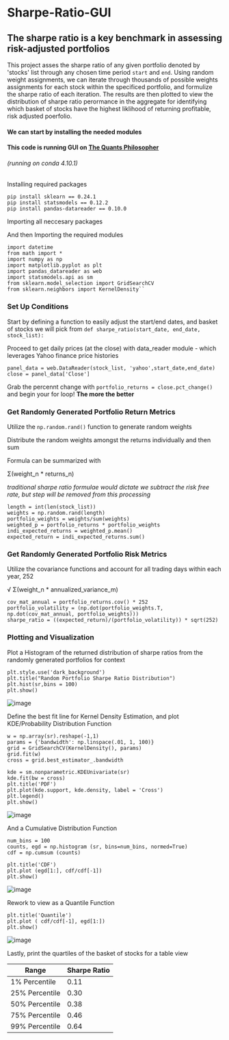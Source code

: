 # Sharpe-Ratio-GUI

##  The sharpe ratio is a key benchmark in assessing risk-adjusted portfolios
  This project asses the sharpe ratio of any given portfolio denoted by 'stocks' list through any chosen time period `start` and `end`. Using random weight assignments, we can iterate through thousands of possible weights assignments for each stock within the specificed portfolio, and formulize the sharpe ratio of each iteration. The results are then plotted to view the distribution of sharpe ratio perormance in the aggregate for identifying which basket of stocks have the highest liklihood of returning profitable, risk adjusted poerfolio. 
####  We can start by installing the needed modules
####  This code is running GUI on [The Quants Philosopher](https://www.thequantsphilosopher.com/)

######  (running on conda 4.10.1)
  Installing required packages

```
pip install sklearn == 0.24.1 
pip install statsmodels == 0.12.2
pip install pandas-datareader == 0.10.0
```
  Importing all neccesary packages

  And then Importing the required modules
 ```
import datetime
from math import *
import numpy as np
import matplotlib.pyplot as plt
import pandas_datareader as web
import statsmodels.api as sm
from sklearn.model_selection import GridSearchCV
from sklearn.neighbors import KernelDensity``  
 ```
### Set Up Conditions
   Start by defining a function to easily adjust the start/end dates, and basket of stocks we will pick from
   `def sharpe_ratio(start_date, end_date, stock_list):`
   
   Proceed to get daily prices (at the close) with data_reader module - which leverages Yahoo finance price histories
   
```
panel_data = web.DataReader(stock_list, 'yahoo',start_date,end_date)
close = panel_data['Close']    
```

  Grab the percennt change with `portfolio_returns = close.pct_change()` and begin your for loop! **The more the better**
  
  
### Get Randomly Generated Portfolio Return Metrics

  Utilize the `np.random.rand()` function to generate random weights
  
  Distribute the random weights amongst the returns individually and then sum
  
  Formula can be summarized with
  
  Σ(weight_n * returns_n)
  
  *traditional sharpe ratio formulae would dictate we subtract the risk free rate, but step will be removed from this processing*

  ``` 
length = int(len(stock_list))
weights = np.random.rand(length)
portfolio_weights = weights/sum(weights)
weighted_p = portfolio_returns * portfolio_weights
indi_expected_returns = weighted_p.mean()
expected_return = indi_expected_returns.sum()      
  ```
  
  
### Get Randomly Generated Portfolio Risk Metrics

   Utilize the covariance functions and account for all trading days within each year, 252
   
   √ Σ(weight_n * annualized_variance_m)
   
   ```
cov_mat_annual = portfolio_returns.cov() * 252
portfolio_volatility = (np.dot(portfolio_weights.T, np.dot(cov_mat_annual, portfolio_weights)))
sharpe_ratio = ((expected_return)/(portfolio_volatility)) * sqrt(252)
   ```


###  Plotting and Visualization

  Plot a Histogram of the returned distribution of sharpe ratios from the randomly generated portfolios for context
  
  ```
plt.style.use('dark_background')
plt.title("Random Portfolio Sharpe Ratio Distribution")
plt.hist(sr,bins = 100)
plt.show()
```

  ![image](https://user-images.githubusercontent.com/89386946/144740605-02c8f088-3fab-4ad5-99b2-c7e2020ce451.png)

  Define the best fit line for Kernel Density Estimation, and plot KDE/Probability Distribution Function
  
  ```
w = np.array(sr).reshape(-1,1)
params = {'bandwidth': np.linspace(.01, 1, 100)}
grid = GridSearchCV(KernelDensity(), params)
grid.fit(w)
cross = grid.best_estimator_.bandwidth

kde = sm.nonparametric.KDEUnivariate(sr)
kde.fit(bw = cross)
plt.title('PDF')
plt.plot(kde.support, kde.density, label = 'Cross')
plt.legend()
plt.show()
  ```
  
  ![image](https://user-images.githubusercontent.com/89386946/144740636-0fe7940f-70a3-4bd7-a1c2-d25b40a31c2c.png)


  And a Cumulative Distribution Function
 
  ```
num_bins = 100
counts, egd = np.histogram (sr, bins=num_bins, normed=True)
cdf = np.cumsum (counts)

plt.title('CDF')
plt.plot (egd[1:], cdf/cdf[-1])
plt.show()
```
    
  
  ![image](https://user-images.githubusercontent.com/89386946/144740645-329c8ea0-24b6-4cca-b918-39fcd8b1672c.png)
  
  
  Rework to view as a Quantile Function
  
  ```
plt.title('Quantile')
plt.plot ( cdf/cdf[-1], egd[1:])
plt.show()
```

  ![image](https://user-images.githubusercontent.com/89386946/144740957-365ec65e-03e7-4130-a92d-e2b21151fcc6.png)


  Lastly, print the quartiles of the basket of stocks for a table view
  
  | Range | Sharpe Ratio |
  | --- | --- | 
 |1% Percentile| 0.11|
 |25% Percentile|0.30|
 |50% Percentile|0.38|
 |75% Percentile|0.46|
 |99% Percentile|0.64|
  
  


  
  
  
  
    


   
